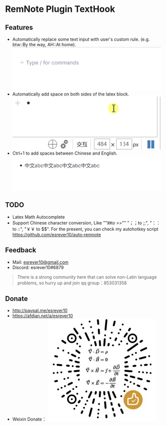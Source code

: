 # RemNote Plugin TextHook

## Features

- Automatically replace some text input with user's custom rule. (e.g. btw::By the way, AH::At home).
    ![](https://raw.githubusercontent.com/esrever10/remnote-plugin-texthook/main/images/custom.gif)
- Automatically add space on both sides of the latex block.
    ![](https://raw.githubusercontent.com/esrever10/remnote-plugin-texthook/main/images/latex.gif)
- Ctrl+1 to add spaces between Chinese and English.
    ![](https://raw.githubusercontent.com/esrever10/remnote-plugin-texthook/main/images/space.gif)


## TODO

- Latex Math Autocomplete
- Support Chinese character conversion, Like ""》》to >>"" "；；to ;;", "：：to ::", "￥￥ to $$". 
  For the present, you can check my autohotkey script https://github.com/esrever10/auto-remnote


## Feedback

- Mail: esrever10@gmail.com
- Discord: esrever10#6879

> There is a strong community here that can solve non-Latin language problems, so hurry up and join qq group：853031358

## Donate

- http://paypal.me/esrever10
- https://afdian.net/a/esrever10
- Weixin Donate：
![](https://raw.githubusercontent.com/esrever10/remnote-plugin-texthook/main/images/weixin.jpg)
